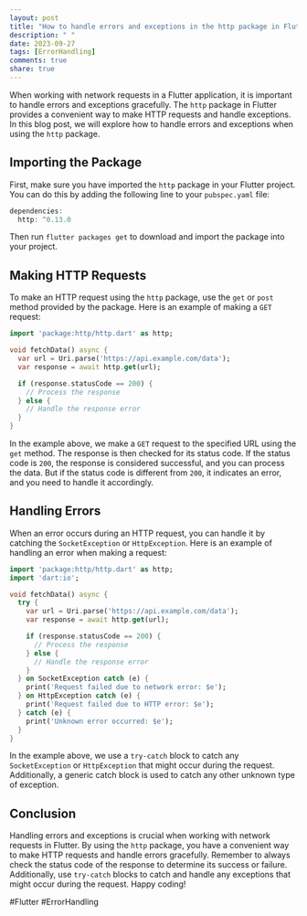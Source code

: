```yaml
---
layout: post
title: "How to handle errors and exceptions in the http package in Flutter?"
description: " "
date: 2023-09-27
tags: [ErrorHandling]
comments: true
share: true
---
```


When working with network requests in a Flutter application, it is important to handle errors and exceptions gracefully. The `http` package in Flutter provides a convenient way to make HTTP requests and handle exceptions. In this blog post, we will explore how to handle errors and exceptions when using the `http` package.

## Importing the Package

First, make sure you have imported the `http` package in your Flutter project. You can do this by adding the following line to your `pubspec.yaml` file:

```dart
dependencies:
  http: ^0.13.0
```

Then run `flutter packages get` to download and import the package into your project.

## Making HTTP Requests

To make an HTTP request using the `http` package, use the `get` or `post` method provided by the package. Here is an example of making a `GET` request:

```dart
import 'package:http/http.dart' as http;

void fetchData() async {
  var url = Uri.parse('https://api.example.com/data');
  var response = await http.get(url);

  if (response.statusCode == 200) {
    // Process the response
  } else {
    // Handle the response error
  }
}
```

In the example above, we make a `GET` request to the specified URL using the `get` method. The response is then checked for its status code. If the status code is `200`, the response is considered successful, and you can process the data. But if the status code is different from `200`, it indicates an error, and you need to handle it accordingly.

## Handling Errors

When an error occurs during an HTTP request, you can handle it by catching the `SocketException` or `HttpException`. Here is an example of handling an error when making a request:

```dart
import 'package:http/http.dart' as http;
import 'dart:io';

void fetchData() async {
  try {
    var url = Uri.parse('https://api.example.com/data');
    var response = await http.get(url);

    if (response.statusCode == 200) {
      // Process the response
    } else {
      // Handle the response error
    }
  } on SocketException catch (e) {
    print('Request failed due to network error: $e');
  } on HttpException catch (e) {
    print('Request failed due to HTTP error: $e');
  } catch (e) {
    print('Unknown error occurred: $e');
  }
}
```

In the example above, we use a `try-catch` block to catch any `SocketException` or `HttpException` that might occur during the request. Additionally, a generic catch block is used to catch any other unknown type of exception.

## Conclusion

Handling errors and exceptions is crucial when working with network requests in Flutter. By using the `http` package, you have a convenient way to make HTTP requests and handle errors gracefully. Remember to always check the status code of the response to determine its success or failure. Additionally, use `try-catch` blocks to catch and handle any exceptions that might occur during the request. Happy coding!

\#Flutter \#ErrorHandling